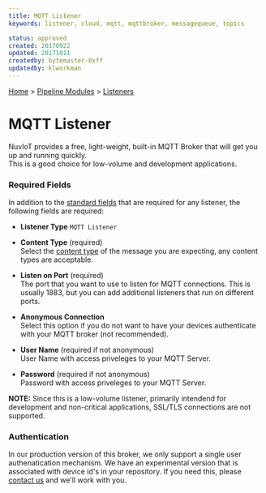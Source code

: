 ```yaml
---
title: MQTT Listener
keywords: listener, cloud, mqtt, mqttbroker, messagequeue, topics

status: approved
created: 20170922
updated: 20171011
createdby: bytemaster-0xff
updatedby: klworkman
---
```

[Home](../../Index.md) > [Pipeline Modules](../Index.md) > [Listeners](../Listener.md)

# MQTT Listener

NuvIoT provides a free, light-weight, built-in MQTT Broker that will get you up and running quickly.  
This is a good choice for low-volume and development applications.

### Required Fields

In addition to the [standard fields](../../Topics/StandardFields.md) that are required for any listener, the following fields are required:

* **Listener Type** 
`MQTT Listener`

* **Content Type** (required)   
Select the [content type](../../Messaging/ContentTypes.md) of the message you are expecting, any content types are acceptable.

* **Listen on Port** (required)         
The port that you want to use to listen for MQTT connections.  This is usually 1883, but you can add additional listeners that run on different ports.  

* **Anonymous Connection**  
Select this option if you do not want to have your devices authenticate with your MQTT broker (not recommended).

* **User Name**  (required if not anonymous)     
User Name with access priveleges to your MQTT Server.

* **Password** (required if not anonymous)      
Password with access priveleges to your MQTT Server.

**NOTE:**  Since this is a low-volume listener, primarily intendend for development and non-critical applications, SSL/TLS connections are not supported. 

### Authentication
In our production version of this broker, we only support a single user authenatication mechanism.  We have an experimental version that
is associated with device id's in your repository.  If you need this, please [contact us](http://support.nuviot.com/contactus?source=mqttauth) and we'll work
with you.